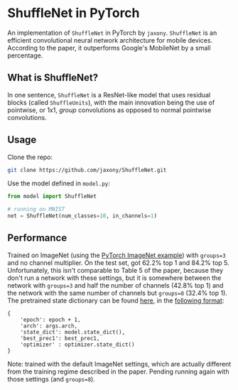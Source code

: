 # ShuffleNet in PyTorch
An implementation of `ShuffleNet` in PyTorch by `jaxony`. `ShuffleNet` is an efficient convolutional neural network architecture for mobile devices. According to the paper, it outperforms Google's MobileNet by a small percentage.

## What is ShuffleNet?
In one sentence, `ShuffleNet` is a ResNet-like model that uses residual blocks (called `ShuffleUnits`), with the main innovation being the use of pointwise, or 1x1, *group* convolutions as opposed to normal pointwise convolutions.

## Usage
Clone the repo:
```bash
git clone https://github.com/jaxony/ShuffleNet.git
```

Use the model defined in `model.py`:
```python
from model import ShuffleNet

# running on MNIST
net = ShuffleNet(num_classes=10, in_channels=1)
```

## Performance

Trained on ImageNet (using the [PyTorch ImageNet example][imagenet]) with
`groups=3` and no channel multiplier. On the test set, got 62.2% top 1 and
84.2% top 5. Unfortunately, this isn't comparable to Table 5 of the paper,
because they don't run a network with these settings, but it is somewhere
between the network with `groups=3` and half the number of channels (42.8%
top 1) and the network with the same number of channels but `groups=8`
(32.4% top 1). The pretrained state dictionary can be found [here][tar], in
the [following
format](://github.com/pytorch/examples/blob/master/imagenet/main.py#L165-L171):

```
{
    'epoch': epoch + 1,
    'arch': args.arch,
    'state_dict': model.state_dict(),
    'best_prec1': best_prec1,
    'optimizer' : optimizer.state_dict()
}
```

Note: trained with the default ImageNet settings, which are actually
different from the training regime described in the paper. Pending running
again with those settings (and `groups=8`).

[tar]: https://drive.google.com/file/d/12oGJsyDgp51LhQ7FOzKxF9nBsutLkE6V/view?usp=sharing
[imagenet]: https://github.com/pytorch/examples/tree/master/imagenet
